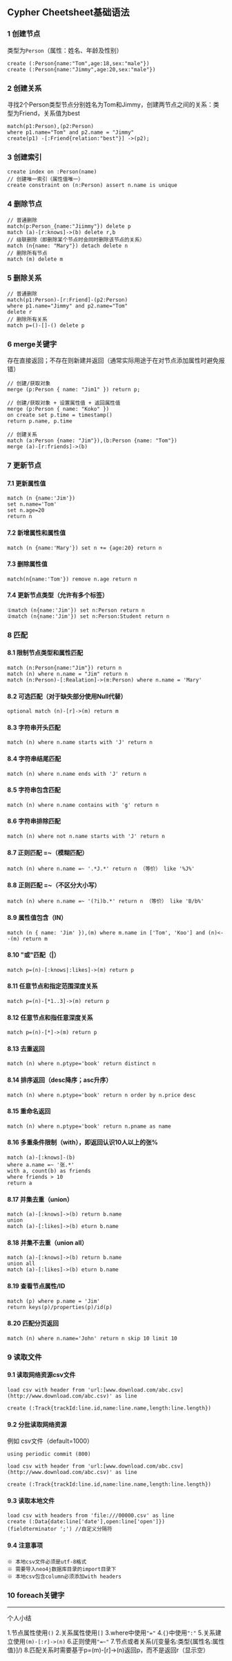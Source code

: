 ## Cypher Cheetsheet基础语法



### 1 创建节点

类型为`Person`（属性：姓名、年龄及性别）

```cql
create (:Person{name:"Tom",age:18,sex:"male"})
create (:Person{name:"Jimmy",age:20,sex:"male"})
```

### 2 创建关系

寻找2个Person类型节点分别姓名为Tom和Jimmy，创建两节点之间的关系：类型为Friend，关系值为best

```cql
match(p1:Person),(p2:Person)
where p1.name="Tom" and p2.name = "Jimmy"
create(p1) -[:Friend{relation:"best"}] ->(p2);
```

### 3 创建索引

```cql
create index on :Person(name)
// 创建唯一索引（属性值唯一）
create constraint on (n:Person) assert n.name is unique
```

### 4 删除节点

```cql
// 普通删除
match(p:Person_{name:"Jiimmy"}) delete p
match (a)-[r:knows]->(b) delete r,b
// 级联删除（即删除某个节点时会同时删除该节点的关系）
match (n{name: "Mary"}) detach delete n
// 删除所有节点
match (m) delete m
```

### 5 删除关系

```cql
// 普通删除
match(p1:Person)-[r:Friend]-(p2:Person)
where p1.name="Jimmy" and p2.name="Tom"
delete r
// 删除所有关系
match p=()-[]-() delete p
```

### 6 merge关键字

存在直接返回；不存在则新建并返回（通常实际用途于在对节点添加属性时避免报错）

```cql
// 创建/获取对象
merge (p:Person { name: "Jim1" }) return p;

// 创建/获取对象 + 设置属性值 + 返回属性值
merge (p:Person { name: "Koko" })
on create set p.time = timestamp()
return p.name, p.time

// 创建关系
match (a:Person {name: "Jim"}),(b:Person {name: "Tom"})
merge (a)-[r:friends]->(b)
```

### 7 更新节点

#### 7.1 更新属性值

```cql
match (n {name:'Jim'})
set n.name='Tom'
set n.age=20
return n
```

#### 7.2 新增属性和属性值

```cql
match (n {name:'Mary'}) set n += {age:20} return n
```

#### 7.3 删除属性值

```cql
match(n{name:'Tom'}) remove n.age return n
```

#### 7.4 更新节点类型（允许有多个标签）

```cql
①match (n{name:'Jim'}) set n:Person return n
②match (n{name:'Jim'}) set n:Person:Student return n
```

### 8 匹配

#### 8.1 限制节点类型和属性匹配

```cql
match (n:Person{name:"Jim"}) return n
match (n) where n.name = "Jim" return n
match (n:Person)-[:Realation]->(m:Person) where n.name = 'Mary'
```

#### 8.2 可选匹配（对于缺失部分使用Null代替）

```cql
optional match (n)-[r]->(m) return m
```

#### 8.3 字符串开头匹配

```cql
match (n) where n.name starts with 'J' return n
```

#### 8.4 字符串结尾匹配

```cql
match (n) where n.name ends with 'J' return n
```

#### 8.5 字符串包含匹配

```cql
match (n) where n.name contains with 'g' return n
```

#### 8.6 字符串排除匹配

```cql
match (n) where not n.name starts with 'J' return n
```

#### 8.7 正则匹配 =~（模糊匹配）

```cql
match (n) where n.name =~ '.*J.*' return n （等价） like '%J%'
```

#### 8.8 正则匹配 =~（不区分大小写）

```cql
match (n) where n.name =~ '(?i)b.*' return n （等价） like 'B/b%'
```

#### 8.9 属性值包含（IN）

```cql
match (n { name: 'Jim' }),(m) where m.name in ['Tom', 'Koo'] and (n)<--(m) return m
```

#### 8.10 "或"匹配（|）

```cql
match p=(n)-[:knows|:likes]->(m) return p
```

#### 8.11 任意节点和指定范围深度关系

```cql
match p=(n)-[*1..3]->(m) return p
```

#### 8.12 任意节点和指任意深度关系

```cql
match p=(n)-[*]->(m) return p
```

#### 8.13 去重返回

```cql
match (n) where n.ptype='book' return distinct n
```

#### 8.14 排序返回（desc降序；asc升序）

```cql
match (n) where n.ptype='book' return n order by n.price desc
```

#### 8.15 重命名返回

```cql
match (n) where n.ptype='book' return n.pname as name
```

#### 8.16 多重条件限制（with），即返回认识10人以上的张%

```cql
match (a)-[:knows]-(b)
where a.name =~ '张.*'
with a, count(b) as friends
where friends > 10
return a
```

#### 8.17 并集去重（union）

```cql
match (a)-[:knows]->(b) return b.name
union
match (a)-[:likes]->(b) eturn b.name
```

#### 8.18 并集不去重（union all）

```cql
match (a)-[:knows]->(b) return b.name
union all
match (a)-[:likes]->(b) eturn b.name
```

#### 8.19 查看节点属性/ID

```cql
match (p) where p.name = 'Jim' 
return keys(p)/properties(p)/id(p)
```

#### 8.20 匹配分页返回

```cql
match (n) where n.name='John' return n skip 10 limit 10
```



### 9 读取文件

#### 9.1 读取网络资源csv文件

```cql
load csv with header from 'url:[www.download.com/abc.csv](http://www.download.com/abc.csv)' as line

create (:Track{trackId:line.id,name:line.name,length:line.length})
```

#### 9.2 分批读取网络资源
例如 csv文件（default=1000）

```cql
using periodic commit (800)

load csv with header from 'url:[www.download.com/abc.csv](http://www.download.com/abc.csv)' as line

create (:Track{trackId:line.id,name:line.name,length:line.length})
```

#### 9.3 读取本地文件

```cql
load csv with headers from 'file:///00000.csv' as line
create (:Data{date:line['date'],open:line['open']})
(fieldterminator ';') //自定义分隔符
```

#### 9.4 注意事项

```
※ 本地csv文件必须是utf-8格式
※ 需要导入neo4j数据库目录的import目录下
※ 本地csv包含column必须添加with headers
```



### 10 foreach关键字



---

个人小结

1.节点属性使用`()`
2.关系属性使用`[]`
3.where中使用`"="`
4.`{}`中使用`":"`
5.关系建立使用`(m)-[:r]->(n)`
6.正则使用`"=~"`
7.节点或者关系(/[变量名:类型{属性名:属性值}]/)
8.匹配关系时需要基于p=(m)-[r]->(n)返回p，而不是返回r（显示空）